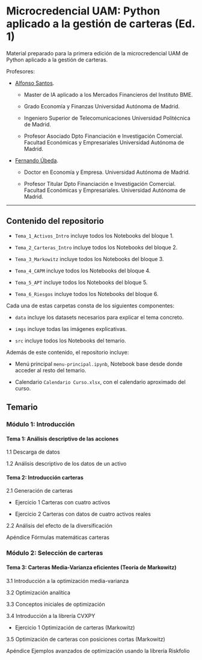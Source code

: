 # Microcredencial UAM: Python aplicado a la gestión de carteras (Ed. 1)

Material preparado para la primera edición de la microcredencial UAM de Python aplicado a la gestión de carteras.

Profesores:

- [Alfonso Santos](https://www.uam.es/Economicas/santos-ramon-alfonso/1242667903456.htm?language=es&pid=1242653687745&title=Santos%20Ram?n%20Alfonso). 

    - Master de IA aplicado a los Mercados Financieros del Instituto  BME.
    
    - Grado Economía y Finanzas Universidad Autónoma de Madrid.

    - Ingeniero Superior de Telecomunicaciones Universidad Politécnica de Madrid.

    - Profesor Asociado Dpto Financiación e Investigación Comercial. Facultad Económicas y Empresariales Universidad Autónoma de Madrid.

- [Fernando Úbeda](https://www.uam.es/Economicas/%C3%9Abeda-Mellina,-Fernando/1234888497623.htm?language=es&pid=1234888496695&title=?beda%20Mellina,%20Fernando).

    - Doctor en Economía y Empresa. Universidad Autónoma de Madrid.

    - Profesor Titular Dpto Financiación e Investigación Comercial. Facultad Económicas y Empresariales. Universidad Autónoma de Madrid.

<hr>

## Contenido del repositorio

* `Tema_1_Activos_Intro` incluye todos los Notebooks del bloque 1.

* `Tema_2_Carteras_Intro` incluye todos los Notebooks del bloque 2.

* `Tema_3_Markowitz` incluye todos los Notebooks del bloque 3.

* `Tema_4_CAPM` incluye todos los Notebooks del bloque 4.

* `Tema_5_APT` incluye todos los Notebooks del bloque 5.

* `Tema_6_Riesgos` incluye todos los Notebooks del bloque 6.

Cada una de estas carpetas consta de los siguientes componentes:

* `data` incluye los datasets necesarios para explicar el tema concreto.

* `imgs` incluye todas las imágenes explicativas.

* `src` incluye todos los Notebooks del temario.

Además de este contenido, el repositorio incluye:

* Menú principal `menu-principal.ipynb`, Notebook base desde donde acceder al resto del temario.

* Calendario `Calendario Curso.xlsx`, con el calendario aproximado del curso.

## Temario

### Módulo 1: Introducción

#### Tema 1: Análisis descriptivo de las acciones

1.1 Descarga de datos

1.2 Análisis descriptivo de los datos de un activo

#### Tema 2: Introducción carteras

2.1 Generación de carteras

* Ejercicio 1 Carteras con cuatro activos

* Ejercicio 2 Carteras con datos de cuatro activos reales

2.2 Análisis del efecto de la diversificación

Apéndice Fórmulas matemáticas carteras

### Módulo 2: Selección de carteras

#### Tema 3: Carteras Media-Varianza eficientes (Teoría de Markowitz)

3.1 Introducción a la optimización media-varianza

3.2 Optimización analítica

3.3 Conceptos iniciales de optimización

3.4 Introducción a la librería CVXPY

* Ejercicio 1 Optimización de carteras (Markowitz)

3.5 Optimización de carteras con posiciones cortas (Markowitz)

Apéndice Ejemplos avanzados de optimización usando la librería Riskfolio

